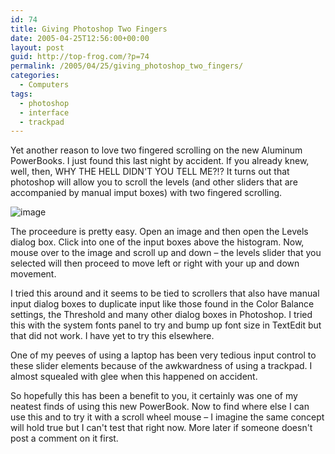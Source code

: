 ```yaml
---
id: 74
title: Giving Photoshop Two Fingers
date: 2005-04-25T12:56:00+00:00
layout: post
guid: http://top-frog.com/?p=74
permalink: /2005/04/25/giving_photoshop_two_fingers/
categories:
  - Computers
tags:
  - photoshop
  - interface
  - trackpad
---
```

Yet another reason to love two fingered scrolling on the new Aluminum PowerBooks. I just found this last night by accident. If you already knew, well, then, WHY THE HELL DIDN'T YOU TELL ME?!? It turns out that photoshop will allow you to scroll the levels (and other sliders that are accompanied by manual imput boxes) with two fingered scrolling.

![image](https://top-frog.com/images/articles/scroll-control.jpg)

The proceedure is pretty easy. Open an image and then open the Levels dialog box. Click into one of the input boxes above the histogram. Now, mouse over to the image and scroll up and down – the levels slider that you selected will then proceed to move left or right with your up and down movement.

I tried this around and it seems to be tied to scrollers that also have manual input dialog boxes to duplicate input like those found in the Color Balance settings, the Threshold and many other dialog boxes in Photoshop. I tried this with the system fonts panel to try and bump up font size in TextEdit but that did not work. I have yet to try this elsewhere.

One of my peeves of using a laptop has been very tedious input control to these slider elements because of the awkwardness of using a trackpad. I almost squealed with glee when this happened on accident.

So hopefully this has been a benefit to you, it certainly was one of my neatest finds of using this new PowerBook. Now to find where else I can use this and to try it with a scroll wheel mouse – I imagine the same concept will hold true but I can't test that right now. More later if someone doesn't post a comment on it first.